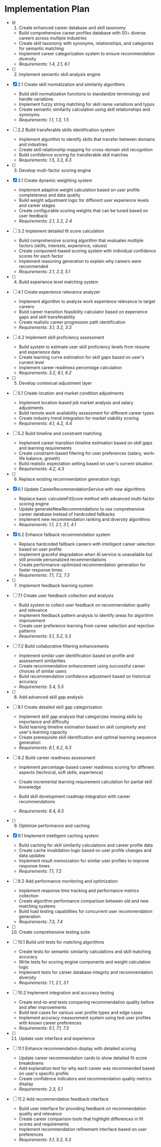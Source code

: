# Implementation Plan

- [x] 1. Create enhanced career database and skill taxonomy

  - Build comprehensive career profiles database with 50+ diverse careers across multiple industries
  - Create skill taxonomy with synonyms, relationships, and categories for semantic matching
  - Implement career categorization system to ensure recommendation diversity
  - _Requirements: 1.4, 2.1, 6.1_

- [ ] 2. Implement semantic skill analysis engine
- [x] 2.1 Create skill normalization and similarity algorithms

  - Build skill normalization functions to standardize terminology and handle variations
  - Implement fuzzy string matching for skill name variations and typos
  - Create semantic similarity calculation using skill relationships and synonyms
  - _Requirements: 1.1, 1.3, 1.5_

- [ ] 2.2 Build transferable skills identification system

  - Implement algorithm to identify skills that transfer between domains and industries
  - Create skill relationship mapping for cross-domain skill recognition
  - Build confidence scoring for transferable skill matches
  - _Requirements: 1.5, 3.3, 6.3_

- [ ] 3. Develop multi-factor scoring engine
- [x] 3.1 Create dynamic weighting system

  - Implement adaptive weight calculation based on user profile completeness and data quality
  - Build weight adjustment logic for different user experience levels and career stages
  - Create configurable scoring weights that can be tuned based on user feedback
  - _Requirements: 2.1, 2.2, 2.4_

- [ ] 3.2 Implement detailed fit score calculation

  - Build comprehensive scoring algorithm that evaluates multiple factors (skills, interests, experience, values)
  - Create component-based scoring system with individual confidence scores for each factor
  - Implement reasoning generation to explain why careers were recommended
  - _Requirements: 2.1, 2.3, 5.1_

- [ ] 4. Build experience level matching system
- [ ] 4.1 Create experience relevance analyzer

  - Implement algorithm to analyze work experience relevance to target careers
  - Build career transition feasibility calculator based on experience gaps and skill transferability
  - Create realistic career progression path identification
  - _Requirements: 3.1, 3.2, 3.3_

- [ ] 4.2 Implement skill proficiency assessment

  - Build system to estimate user skill proficiency levels from resume and experience data
  - Create learning curve estimation for skill gaps based on user's current level
  - Implement career readiness percentage calculation
  - _Requirements: 3.2, 6.1, 6.2_

- [ ] 5. Develop contextual adjustment layer
- [ ] 5.1 Create location and market condition adjustments

  - Implement location-based job market analysis and salary adjustments
  - Build remote work availability assessment for different career types
  - Create industry trend integration for market viability scoring
  - _Requirements: 4.1, 4.2, 4.4_

- [ ] 5.2 Build timeline and constraint matching

  - Implement career transition timeline estimation based on skill gaps and learning requirements
  - Create constraint-based filtering for user preferences (salary, work-life balance, growth)
  - Build realistic expectation setting based on user's current situation
  - _Requirements: 4.2, 4.3_

- [ ] 6. Replace existing recommendation generation logic
- [x] 6.1 Update CareerRecommendationService with new algorithms

  - Replace basic calculateFitScore method with advanced multi-factor scoring engine
  - Update generateNewRecommendations to use comprehensive career database instead of hardcoded fallbacks
  - Implement new recommendation ranking and diversity algorithms
  - _Requirements: 1.1, 2.1, 3.1, 4.1_

- [x] 6.2 Enhance fallback recommendation system

  - Replace hardcoded fallback careers with intelligent career selection based on user profile
  - Implement graceful degradation when AI service is unavailable but still provide personalized recommendations
  - Create performance-optimized recommendation generation for faster response times
  - _Requirements: 7.1, 7.2, 7.3_

- [ ] 7. Implement feedback learning system
- [ ] 7.1 Create user feedback collection and analysis

  - Build system to collect user feedback on recommendation quality and relevance
  - Implement feedback pattern analysis to identify areas for algorithm improvement
  - Create user preference learning from career selection and rejection patterns
  - _Requirements: 5.1, 5.2, 5.3_

- [ ] 7.2 Build collaborative filtering enhancements

  - Implement similar user identification based on profile and assessment similarities
  - Create recommendation enhancement using successful career choices of similar users
  - Build recommendation confidence adjustment based on historical accuracy
  - _Requirements: 5.4, 5.5_

- [ ] 8. Add advanced skill gap analysis
- [ ] 8.1 Create detailed skill gap categorization

  - Implement skill gap analysis that categorizes missing skills by importance and difficulty
  - Build learning timeline estimation based on skill complexity and user's learning capacity
  - Create prerequisite skill identification and optimal learning sequence generation
  - _Requirements: 6.1, 6.2, 6.3_

- [ ] 8.2 Build career readiness assessment

  - Implement percentage-based career readiness scoring for different aspects (technical, soft skills, experience)
  - Create incremental learning requirement calculation for partial skill knowledge

  - Build skill development roadmap integration with career recommendations
  - _Requirements: 6.4, 6.5_

- [ ] 9. Optimize performance and caching
- [x] 9.1 Implement intelligent caching system

  - Build caching for skill similarity calculations and career profile data
  - Create cache invalidation logic based on user profile changes and data updates
  - Implement result memoization for similar user profiles to improve response times
  - _Requirements: 7.1, 7.2_

- [ ] 9.2 Add performance monitoring and optimization

  - Implement response time tracking and performance metrics collection
  - Create algorithm performance comparison between old and new matching systems
  - Build load testing capabilities for concurrent user recommendation generation
  - _Requirements: 7.3, 7.4_

- [ ] 10. Create comprehensive testing suite
- [ ] 10.1 Build unit tests for matching algorithms

  - Create tests for semantic similarity calculations and skill matching accuracy
  - Write tests for scoring engine components and weight calculation logic
  - Implement tests for career database integrity and recommendation diversity
  - _Requirements: 1.1, 2.1, 3.1_

- [ ] 10.2 Implement integration and accuracy testing

  - Create end-to-end tests comparing recommendation quality before and after improvements
  - Build test cases for various user profile types and edge cases
  - Implement accuracy measurement system using test user profiles with known career preferences
  - _Requirements: 5.1, 7.1, 7.3_

- [ ] 11. Update user interface and experience
- [ ] 11.1 Enhance recommendation display with detailed scoring

  - Update career recommendation cards to show detailed fit score breakdowns
  - Add explanation text for why each career was recommended based on user's specific profile
  - Create confidence indicators and recommendation quality metrics display
  - _Requirements: 2.3, 5.1_

- [ ] 11.2 Add recommendation feedback interface
  - Build user interface for providing feedback on recommendation quality and relevance
  - Create career comparison tools that highlight differences in fit scores and requirements
  - Implement recommendation refinement interface based on user preferences
  - _Requirements: 5.1, 5.2, 5.3_
